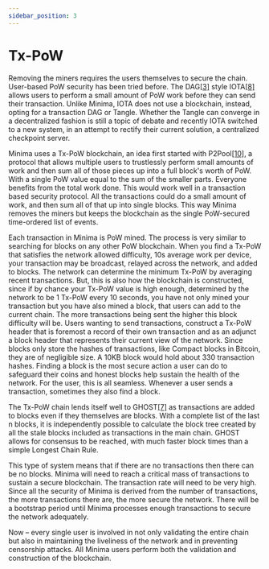 ```yaml
---
sidebar_position: 3
---
```


# Tx-PoW

Removing the miners requires the users themselves to secure the chain. User-based PoW security has been tried before. The DAG[[3]](/docs/minimawhitepaper/specialthanksto) style IOTA[[8]](/docs/minimawhitepaper/specialthanksto) allows users to perform a small amount of PoW work before they can send their transaction. Unlike Minima, IOTA does not use a blockchain, instead, opting for a transaction DAG or Tangle. Whether the Tangle can converge in a decentralized fashion is still a topic of debate and recently IOTA switched to a new system, in an attempt to rectify their current solution, a centralized checkpoint server.

Minima uses a Tx-PoW blockchain, an idea first started with P2Pool[[10]](/docs/minimawhitepaper/specialthanksto), a protocol that allows multiple users to trustlessly perform small amounts of work and then sum all of those pieces up into a full block's worth of PoW. With a single PoW value equal to the sum of the smaller parts. Everyone benefits from the total work done. This would work well in a transaction based security protocol. All the transactions could do a small amount of work, and then sum all of that up into single blocks. This way Minima removes the miners but keeps the blockchain as the single PoW-secured time-ordered list of events. 

Each transaction in Minima is PoW mined. The process is very similar to searching for blocks on any other PoW blockchain. When you find a Tx-PoW that satisfies the network allowed difficulty, 10s average work per device, your transaction may be broadcast, relayed across the network, and added to blocks. The network can determine the minimum Tx-PoW by averaging recent transactions. But, this is also how the blockchain is constructed, since if by chance your Tx-PoW value is high enough, determined by the network to be 1 Tx-PoW every 10 seconds, you have not only mined your transaction but you have also mined a block, that users can add to the current chain. The more transactions being sent the higher this block difficulty will be. Users wanting to send transactions, construct a Tx-PoW header that is foremost a record of their own transaction and as an adjunct a block header that represents their current view of the network. Since blocks only store the hashes of transactions, like Compact blocks in Bitcoin, they are of negligible size. A 10KB block would hold about 330 transaction hashes. Finding a block is the most secure action a user can do to safeguard their coins and honest blocks help sustain the health of the network. For the user, this is all seamless. Whenever a user sends a transaction, sometimes they also find a block.

The Tx-PoW chain lends itself well to GHOST[[7]](/docs/minimawhitepaper/specialthanksto) as transactions are added to blocks even if they themselves are blocks. With a complete list of the last n blocks, it is independently possible to calculate the block tree created by all the stale blocks included as transactions in the main chain. GHOST allows for consensus to be reached, with much faster block times than a simple Longest Chain Rule.

This type of system means that if there are no transactions then there can be no blocks. Minima will need to reach a critical mass of transactions to sustain a secure blockchain. The transaction rate will need to be very high. Since all the security of Minima is derived from the number of transactions, the more transactions there are, the more secure the network. There will be a bootstrap period until Minima processes enough transactions to secure the network adequately.

Now – every single user is involved in not only validating the entire chain but also in maintaining the liveliness of the network and in preventing censorship attacks. All Minima users perform both the validation and construction of the blockchain.



